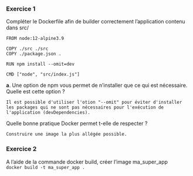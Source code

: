 ### Exercice 1

Compléter le Dockerfile afin de builder correctement l’application contenu dans src/

```
FROM node:12-alpine3.9

COPY ./src ./src
COPY ./package.json .

RUN npm install --omit=dev

CMD ["node", "src/index.js"]
```

**a**. Une option de npm vous permet de n’installer que ce qui est nécessaire. Quelle est cette option ?

```
Il est possible d'utiliser l'otion "--omit" pour éviter d'installer les packages qui ne sont pas nécessaires pour l'exécution de l'application (devDependencies).
```

Quelle bonne pratique Docker permet t-elle de
respecter ?

```
Construire une image la plus allégée possible.
```

### Exercice 2

A l’aide de la commande docker build, créer l’image ma_super_app  
`docker build -t ma_super_app .`

